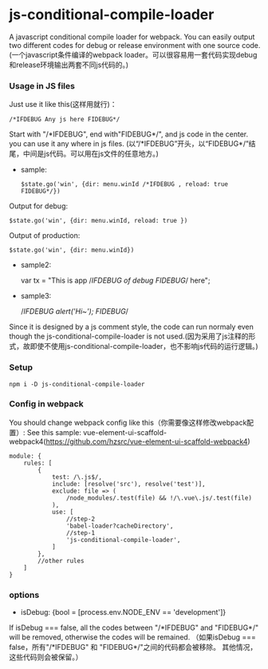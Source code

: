 # js-conditional-compile-loader

A javascript conditional compile loader for webpack. You can easily output two different codes for debug or release environment with one source code.(一个javascript条件编译的webpack loader。可以很容易用一套代码实现debug和release环境输出两套不同js代码的。)

### Usage in JS files
Just use it like this(这样用就行)：

    /*IFDEBUG Any js here FIDEBUG*/

Start with "/\*IFDEBUG", end with"FIDEBUG\*/", and js code in the center. you can use it any where in js files. (以“/\*IFDEBUG”开头，以“FIDEBUG\*/”结尾，中间是js代码。可以用在js文件的任意地方。)

* sample:

 	  $state.go('win', {dir: menu.winId /*IFDEBUG , reload: true FIDEBUG*/})
	
Output for debug:

 	$state.go('win', {dir: menu.winId, reload: true })

Output of production:

	$state.go('win', {dir: menu.winId})
	
* sample2:

	var tx = "This is app /*IFDEBUG of debug FIDEBUG*/ here";
* sample3:

	/*IFDEBUG
		alert('Hi~');
	FIDEBUG*/

Since it is designed by a js comment style, the code can run normaly even though the js-conditional-compile-loader is not used.(因为采用了js注释的形式，故即使不使用js-conditional-compile-loader，也不影响js代码的运行逻辑。)

### Setup
    npm i -D js-conditional-compile-loader

### Config in webpack
You should change webpack config like this（你需要像这样修改webpack配置）: 
See this sample: vue-element-ui-scaffold-webpack4(https://github.com/hzsrc/vue-element-ui-scaffold-webpack4)

    module: {
        rules: [
            {
                test: /\.js$/,
                include: [resolve('src'), resolve('test')],
                exclude: file => (
                    /node_modules/.test(file) && !/\.vue\.js/.test(file)
                ),
                use: [
                    //step-2
                    'babel-loader?cacheDirectory',
                    //step-1
                    'js-conditional-compile-loader',
                ]
            },
            //other rules
        ]
    }

### options
- isDebug: {bool = [process.env.NODE_ENV == 'development']}

 If isDebug === false, all the codes between "/\*IFDEBUG" and "FIDEBUG\*/" will be removed, otherwise the codes will be remained. （如果isDebug === false，所有"/\*IFDEBUG" 和 "FIDEBUG\*/"之间的代码都会被移除。 其他情况，这些代码则会被保留。）

	
